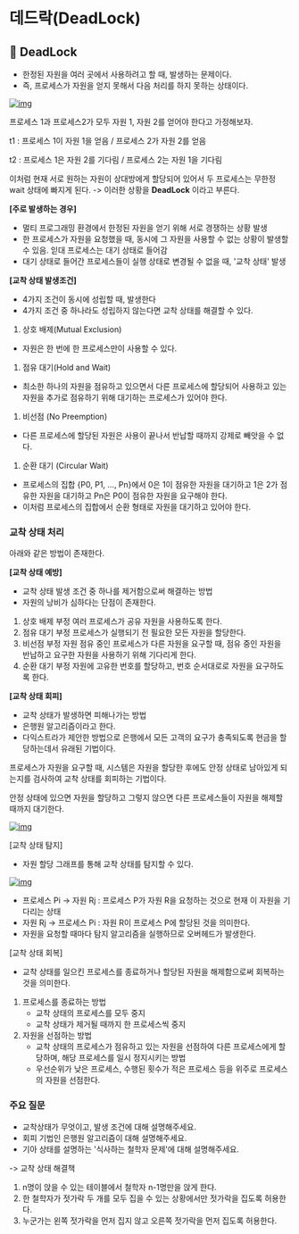 # 데드락(DeadLock)

## 📌 DeadLock

- 한정된 자원을 여러 곳에서 사용하려고 할 때, 발생하는 문제이다.
- 즉, 프로세스가 자원을 얻지 못해서 다음 처리를 하지 못하는 상태이다.

[![img](https://user-images.githubusercontent.com/33534771/87002992-c4230880-c1f5-11ea-8e0e-0bddc09e3f4a.png)](https://user-images.githubusercontent.com/33534771/87002992-c4230880-c1f5-11ea-8e0e-0bddc09e3f4a.png)

프로세스 1과 프로세스2가 모두 자원 1, 자원 2를 얻어야 한다고 가정해보자.

t1 : 프로세스 1이 자원 1을 얻음 / 프로세스 2가 자원 2를 얻음

t2 : 프로세스 1은 자원 2를 기다림 / 프로세스 2는 자원 1을 기다림

이처럼 현재 서로 원하는 자원이 상대방에게 할당되어 있어서 두 프로세스는 무한정 wait 상태에 빠지게 된다. -> 이러한 상황을 **DeadLock** 이라고 부른다.

**[주로 발생하는 경우]**

- 멀티 프로그래밍 환경에서 한정된 자원을 얻기 위해 서로 경쟁하는 상황 발생
- 한 프로세스가 자원을 요청했을 때, 동시에 그 자원을 사용할 수 없는 상황이 발생할 수 있음. 읻대 프로세스는 대기 상태로 들어감
- 대기 상태로 들어간 프로세스들이 실행 상태로 변경될 수 없을 때, '교착 상태' 발생

**[교착 상태 발생조건]**

- 4가지 조건이 동시에 성립할 때, 발생한다
- 4가지 조건 중 하나라도 성립하지 않는다면 교착 상태를 해결할 수 있다.

1. 상호 배제(Mutual Exclusion)

- 자원은 한 번에 한 프로세스만이 사용할 수 있다.

1. 점유 대기(Hold and Wait)

- 최소한 하나의 자원을 점유하고 있으면서 다른 프로세스에 할당되어 사용하고 있는 자원을 추가로 점유하기 위해 대기하는 프로세스가 있어야 한다.

1. 비선점 (No Preemption)

- 다른 프로세스에 할당된 자원은 사용이 끝나서 반납할 때까지 강제로 빼앗을 수 없다.

1. 순환 대기 (Circular Wait)

- 프로세스의 집합 {P0, P1, ..., Pn}에서 0은 1이 점유한 자원을 대기하고 1은 2가 점유한 자원을 대기하고 Pn은 P0이 점유한 자원을 요구해야 한다.
- 이처럼 프로세스의 집합에서 순환 형태로 자원을 대기하고 있어야 한다.

### 교착 상태 처리

아래와 같은 방법이 존재한다.

**[교착 상태 예방]**

- 교착 상태 발생 조건 중 하나를 제거함으로써 해결하는 방법
- 자원의 낭비가 심하다는 단점이 존재한다.

1. 상호 배제 부정 여러 프로세스가 공유 자원을 사용하도록 한다.
2. 점유 대기 부정 프로세스가 실행되기 전 필요한 모든 자원을 할당한다.
3. 비선점 부정 자원 점유 중인 프로세스가 다른 자원을 요구할 때, 점유 중인 자원을 반납하고 요구한 자원을 사용하기 위해 기다리게 한다.
4. 순환 대기 부정 자원에 고유한 번호를 할당하고, 번호 순서대로로 자원을 요구하도록 한다.

**[교착 상태 회피]**

- 교착 상태가 발생하면 피해나가는 방법
- 은행원 알고리즘이라고 한다.
- 다익스트라가 제안한 방법으로 은행에서 모든 고객의 요구가 충족되도록 현금을 할당하는데서 유래된 기법이다.

프로세스가 자원을 요구할 때, 시스템은 자원을 할당한 후에도 안정 상태로 남아있게 되는지를 검사하여 교착 상태를 회피하는 기법이다.

안정 상태에 있으면 자원을 할당하고 그렇지 않으면 다른 프로세스들이 자원을 해제할 때까지 대기한다.

[![img](https://user-images.githubusercontent.com/33534771/87003104-f6346a80-c1f5-11ea-84f3-d048f1cec0ea.png)](https://user-images.githubusercontent.com/33534771/87003104-f6346a80-c1f5-11ea-84f3-d048f1cec0ea.png)

[교착 상태 탐지]

- 자원 할당 그래프를 통해 교착 상태를 탐지할 수 있다.

[![img](https://user-images.githubusercontent.com/33534771/87003146-0e0bee80-c1f6-11ea-8d99-d19c46e52324.png)](https://user-images.githubusercontent.com/33534771/87003146-0e0bee80-c1f6-11ea-8d99-d19c46e52324.png)

- 프로세스 Pi -> 자원 Rj : 프로세스 P가 자원 R을 요청하는 것으로 현재 이 자원을 기다리는 상태
- 자원 Rj -> 프로세스 Pi : 자원 R이 프로세스 P에 할당된 것을 의미한다.
- 자원을 요청할 때마다 탐지 알고리즘을 실행하므로 오버헤드가 발생한다.

[교착 상태 회복]

- 교착 상태를 일으킨 프로세스를 종료하거나 할당된 자원을 해제함으로써 회복하는 것을 의미한다.

1. 프로세스를 종료하는 방법
   - 교착 상태의 프로세스를 모두 중지
   - 교착 상태가 제거될 때까지 한 프로세스씩 중지
2. 자원을 선점하는 방법
   - 교착 상태의 프로세스가 점유하고 있는 자원을 선점하여 다른 프로세스에게 할당하며, 해당 프로세스를 일시 정지시키는 방법
   - 우선순위가 낮은 프로세스, 수행된 횟수가 적은 프로세스 등을 위주로 프로세스의 자원을 선점한다.

### 주요 질문

- 교착상태가 무엇이고, 발생 조건에 대해 설명해주세요.
- 회피 기법인 은행원 알고리즘이 대해 설명해주세요.
- 기아 상태를 설명하는 '식사하는 철학자 문제'에 대해 설명해주세요.

-> 교착 상태 해결책

1. n명이 앉을 수 있는 테이블에서 철학자 n-1명만을 앉게 한다.
2. 한 철학자가 젓가락 두 개를 모두 집을 수 있는 상황에서만 젓가락을 집도록 허용한다.
3. 누군가는 왼쪽 젓가락을 먼저 집지 않고 오른쪽 젓가락을 먼저 집도록 허용한다.
